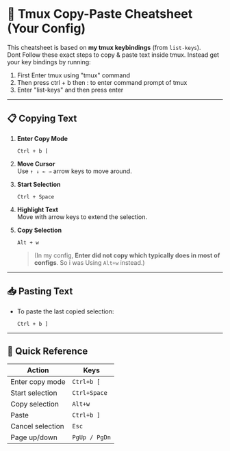 # 📝 Tmux Copy-Paste Cheatsheet (Your Config)

This cheatsheet is based on **my tmux keybindings** (from `list-keys`).  
Dont Follow these exact steps to copy & paste text inside tmux. Instead get your key bindings by running:


1. First Enter tmux using "tmux" command
2. Then press ctrl + b then : to enter command prompt of tmux
3. Enter "list-keys" and then press enter

---

## 📋 Copying Text

1. **Enter Copy Mode**  
   ```
   Ctrl + b [
   ```

2. **Move Cursor**  
   Use `↑ ↓ ← →` arrow keys to move around.

3. **Start Selection**  
   ```
   Ctrl + Space
   ```

4. **Highlight Text**  
   Move with arrow keys to extend the selection.

5. **Copy Selection**  
   ```
   Alt + w
   ```

   > (In my config, **Enter did not copy which typically does in most of configs**. So i was Using `Alt+w` instead.)

---

## 📥 Pasting Text

- To paste the last copied selection:  
  ```
  Ctrl + b ]
  ```

---

## 🔑 Quick Reference

| Action              | Keys               |
|---------------------|--------------------|
| Enter copy mode     | `Ctrl+b [`        |
| Start selection     | `Ctrl+Space`      |
| Copy selection      | `Alt+w`           |
| Paste               | `Ctrl+b ]`        |
| Cancel selection    | `Esc`             |
| Page up/down        | `PgUp / PgDn`     |
